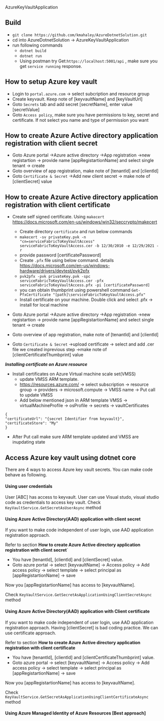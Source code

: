 ﻿ AzureKeyVaultApplication

## Build

  - `git clone https://github.com/kmahaley/AzureDotnetSolution.git`
  - cd into AzureDotnetSolution -> AzureKeyVaultApplication
  - run following commands
    - `dotnet build`
    - `dotnet run`
    - Using postman try Get:`https://localhost:5001/api` , make sure you get `service running` response.

## How to setup Azure key vault

  - Login to `portal.azure.com` -> select subcription and resource group
  - Create keyvault. Keep note of [keyvaultName] and [keyVaultUrl]
  - Goto `Secrets` tab and add secret [secretName], enter value [secretValue]
  - Goto `Access policy`, make sure you have permissions to key, secret and certificate. If not select you name and  type of permission you want

## How to create Azure Active directory application registration with client secret

  - Goto Azure portal ->Azure active directory ->App registration ->new registartion -> provide name [appRegistartionName] and select single tenant -> create
  - Goto overview of app registration, make note of [tenantId] and [clientId]
  - Goto `Certificate & Secret` ->Add new client secret -> make note of [clientSecret] value

## How to create Azure Active directory application registration with client certificate

  - Create self signed certificate. Using `makecert` https://docs.microsoft.com/en-us/windows/win32/seccrypto/makecert
    - Create directory `certificate` and run below commands
    - `makecert -sv privateKey.pvk -n "cn=serviceFabricToKeyVaultAccess" serviceFabricToKeyVaultAccess.cer -b 12/30/2010 -e 12/29/2021 -r`
    - provide password [certificatePassword]
    - Create `.pfx` file using below command. details https://docs.microsoft.com/en-us/windows-hardware/drivers/devtest/pvk2pfx
    - `pvk2pfx -pvk privateKey.pvk -spc serviceFabricToKeyVaultAccess.cer -pfx serviceFabricToKeyVaultAccess.pfx -pi [certificatePassword]`
    - you can obtain thumbprint using powershell command `Get-PfxCertificate "[path]\serviceFabricToKeyVaultAccess.pfx"`
    - Install certificate on your machine. Double click and select .pfx -> install for local machine 
    
  - Goto Azure portal ->Azure active directory ->App registration ->new registartion -> provide name [appRegistartionName] and select single tenant -> create
  - Goto overview of app registration, make note of [tenantId] and [clientId]
  - Goto `Certificate & Secret` ->upload certificate -> select and add .cer file we created inprevious step ->make note of [clientCertificateThumbprint] value
  
***Installing certificate on Azure resource***

  - Install certificates on Azure Virtual machine scale set(VMSS)
    - update VMSS ARM template.
    - https://resources.azure.com/ -> select subscription -> resource group -> providers -> microsoft.compute -> VMSS name -> Put call to update VMSS
    - Add below mentioned json in ARM template VMSS -> virtualMachineProfile -> osProfile -> secrets -> vaultCertificates

```
{
"certificateUrl": "{secret Identifier from keyvault}",
"certificateStore": "My"
}
```
  - After Put call make sure ARM template updated and VMSS are inupdating state
 

## Access Azure key vault using dotnet core

There are 4 ways to access Azure key vault secrets. You can make code behave as following.

#### Using user credentials

 User [ABC] has access to keyvault. User can use Visual studo, visual studio code as credentials to access key vault.
 Check `KeyVaultService.GetSecretAsUserAsync` method
 

#### Using Azure Active Directory(AAD) application with client secret

 If you want to make code independent of user login, use AAD application registration approach.
 
 Refer to section <b>How to create Azure Active directory application registration with client secret</b>`

  - You have [tenantId], [clientId] and [clientSecret] value.
  - Goto azure portal -> select [keyvaultName] -> Access policy -> Add access policy -> select template -> select principal as [appRegistartionName] -> save

 Now you [appRegistartionName] has access to [keyvaultName].

 Check `KeyVaultService.GetSecretAsApplicationUsingClientSecretAsync` method
 

#### Using Azure Active Directory(AAD) application with Client certificate

 If you want to make code independent of user login, use AAD application registration approach.
 Having [clientSecret] is bad coding practice. We can use certificate approach.
 
 Refer to section <b>How to create Azure Active directory application registration with client certificate</b> 

  - You have [tenantId], [clientId] and [clientCertificateThumbprint] value.
  - Goto azure portal -> select [keyvaultName] -> Access policy -> Add access policy -> select template -> select principal as [appRegistartionName] -> save
  
 Now you [appRegistartionName] has access to [keyvaultName]. 

 Check `KeyVaultService.GetSecretAsApplicationUsingClientCertificateAsync` method

#### Using Azure Managed Identity of Azure Resources [Best approach]
